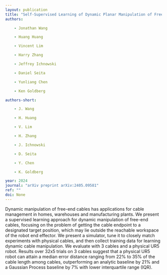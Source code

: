 ```yaml
---
layout: publication
title: "Self-Supervised Learning of Dynamic Planar Manipulation of Free-End Cables"
authors:

    - Jonathan Wang

    - Huang Huang

    - Vincent Lim

    - Harry Zhang

    - Jeffrey Ichnowski

    - Daniel Seita

    - Yunliang Chen

    - Ken Goldberg

authors-short:

    - J. Wang

    - H. Huang

    - V. Lim

    - H. Zhang

    - J. Ichnowski

    - D. Seita

    - Y. Chen

    - K. Goldberg

year: 2024
journal: "arXiv preprint arXiv:2405.09581"
ref: ""
doi: None
---
```


Dynamic manipulation of free-end cables has applications for cable management in homes, warehouses and manufacturing plants. We present a supervised learning approach for dynamic manipulation of free-end cables, focusing on the problem of getting the cable endpoint to a designated target position, which may lie outside the reachable workspace of the robot end effector. We present a simulator, tune it to closely match experiments with physical cables, and then collect training data for learning dynamic cable manipulation. We evaluate with 3 cables and a physical UR5 robot. Results over 32x5 trials on 3 cables suggest that a physical UR5 robot can attain a median error distance ranging from 22% to 35% of the cable length among cables, outperforming an analytic baseline by 21% and a Gaussian Process baseline by 7% with lower interquartile range (IQR).
    